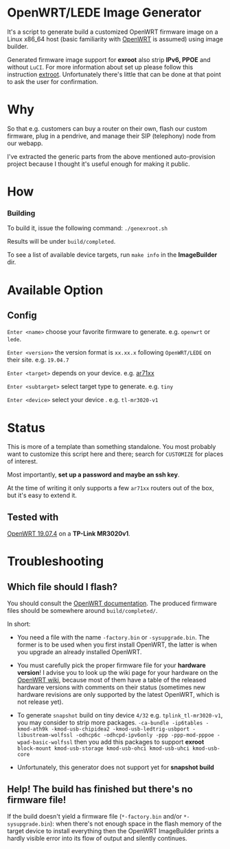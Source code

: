# OpenWRT/LEDE Image Generator

It's a script to generate build a customized OpenWRT firmware image on a Linux x86_64 host
(basic familiarity with [OpenWRT](https://wiki.openwrt.org/doc/howto/user.beginner)
is assumed) using image builder.

Generated firmware image support for **exroot** also strip **IPv6, PPOE** and without `LuCI`.
For more information about set up please follow this instruction [extroot](http://wiki.openwrt.org/doc/howto/extroot). Unfortunately there's little that can be done at that point to ask the user for confirmation.

# Why

So that e.g. customers can buy a router on their own, flash our custom
firmware, plug in a pendrive, and manage their SIP (telephony) node
from our webapp.

I've extracted the generic parts from the above mentioned auto-provision
project because I thought it's useful enough for making it public.

# How

### Building

To build it, issue the following command: `./genexroot.sh`

Results will be under `build/completed`.

To see a list of available device targets, run `make info` in the **ImageBuilder** dir.

# Available Option
## Config

`Enter <name>` choose your favorite firmware to generate. e.g. `openwrt` or `lede`.

`Enter <version>` the version format is `xx.xx.x` following `OpenWRT/LEDE` on their site. e.g. `19.04.7`

`Enter <target>` depends on your device. e.g. [ar71xx](https://openwrt.org/toh/views/toh_fwdownload?datasrt=target)

`Enter <subtarget>` select target type to generate. e.g. `tiny`

`Enter <device>` select your device . e.g. `tl-mr3020-v1`

# Status

This is more of a template than something standalone. You most
probably want to customize this script here and there; search for
`CUSTOMIZE` for places of interest.

Most importantly, **set up a password and maybe an ssh key**.

At the time of writing it only supports a few `ar71xx` routers out of the box,
but it's easy to extend it.

## Tested with

[OpenWRT 19.07.4](https://downloads.openwrt.org/releases/)
on a **TP-Link MR3020v1**.

# Troubleshooting

## Which file should I flash?

You should consult the [OpenWRT documentation](https://wiki.openwrt.org/doc/howto/user.beginner).
The produced firmware files should be somewhere around ```build/completed/```.

In short:

* You need a file with the name ```-factory.bin``` or ```-sysupgrade.bin```. The former is to
  be used when you first install OpenWRT, the latter is when you upgrade an already installed
  OpenWRT.

* You must carefully pick the proper firmware file for your **hardware version**! I advise you
  to look up the wiki page for your hardware on the [OpenWRT wiki](https://wiki.openwrt.org),
  because most of them have a table of the released hardware versions with comments on their
  status (sometimes new hardware revisions are only supported by the latest OpenWRT, which is
  not release yet).

* To generate `snapshot` build on tiny device `4/32` e.g. `tplink_tl-mr3020-v1`, you may consider
  to strip more packages.
  `-ca-bundle -ip6tables -kmod-ath9k -kmod-usb-chipidea2 -kmod-usb-ledtrig-usbport -libustream-wolfssl
   -odhcp6c -odhcpd-ipv6only -ppp -ppp-mod-pppoe -wpad-basic-wolfssl`
  then you add this packages to support **exroot**
   `block-mount kmod-usb-storage kmod-usb-ohci kmod-usb-uhci kmod-usb-core`

* Unfortunately, this generator does not support yet for **snapshot build**
  

## Help! The build has finished but there's no firmware file!

If the build doesn't yield a firmware file (```*-factory.bin``` and/or ```*-sysupgrade.bin```):
when there's not enough space in the flash memory of the target device to install everything
then the OpenWRT ImageBuilder prints a hardly visible error into its flow of output and
silently continues.